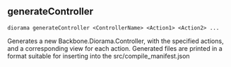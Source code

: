 ## generateController

    diorama generateController <ControllerName> <Action1> <Action2> ...

Generates a new Backbone.Diorama.Controller, with the specified actions, and a corresponding view for each action. Generated files are printed in a format suitable for inserting into the src/compile_manifest.json
